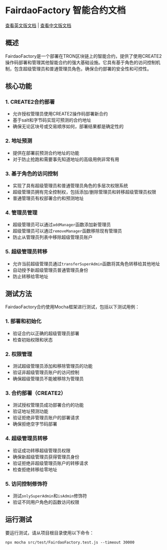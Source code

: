 # FairdaoFactory 智能合约文档

[查看英文版文档](README.md) | [查看中文版文档](README_CN.md)

## 概述
FairdaoFactory是一个部署在TRON区块链上的智能合约，提供了使用CREATE2操作码部署和管理其他智能合约的强大基础设施。它具有基于角色的访问控制机制，包含超级管理员和普通管理员角色，确保合约部署的安全性和可控性。

## 核心功能

### 1. CREATE2合约部署
- 允许授权管理员使用CREATE2操作码部署新合约
- 基于salt和字节码实现可预测的合约地址
- 确保无论区块号或交易顺序如何，部署结果都是确定性的

### 2. 地址预测
- 提供在部署前预测合约地址的功能
- 对于防止抢跑和需要事先知道地址的高级用例非常有用

### 3. 基于角色的访问控制
- 实现了具有超级管理员和普通管理员角色的多层次权限系统
- 超级管理员拥有完全控制权，包括添加/删除管理员和转移超级管理员权限
- 普通管理员有权部署合约和预测地址

### 4. 管理员管理
- 超级管理员可以通过`addManager`函数添加新管理员
- 超级管理员可以通过`removeManager`函数移除现有管理员
- 防止从管理员列表中移除超级管理员账户

### 5. 超级管理员转移
- 允许当前超级管理员通过`transferSuperAdmin`函数将其角色转移给其他地址
- 自动授予新超级管理员普通管理员身份
- 防止转移给零地址

## 测试方法

FairdaoFactory合约使用Mocha框架进行测试，包括以下测试用例：

### 1. 部署和初始化
- 验证合约以正确的超级管理员部署
- 检查初始权限和状态

### 2. 权限管理
- 测试超级管理员添加和移除管理员的功能
- 验证非超级管理员账户的访问控制
- 确保超级管理员不能被移除为管理员

### 3. 合约部署（CREATE2）
- 测试授权管理员成功部署合约的功能
- 验证地址预测功能
- 验证拒绝非管理员账户的部署请求
- 确保拒绝空字节码部署

### 4. 超级管理员转移
- 验证成功转移超级管理员权限
- 确保新超级管理员获得管理员身份
- 验证拒绝非超级管理员账户的转移请求
- 检查拒绝转移给零地址

### 5. 访问控制修饰符
- 测试`onlySuperAdmin`和`isAdmin`修饰符
- 验证不同用户角色的函数访问权限

## 运行测试
要运行测试，请从项目根目录使用以下命令：
```
npx mocha src/test/FairdaoFactory.test.js --timeout 30000
```